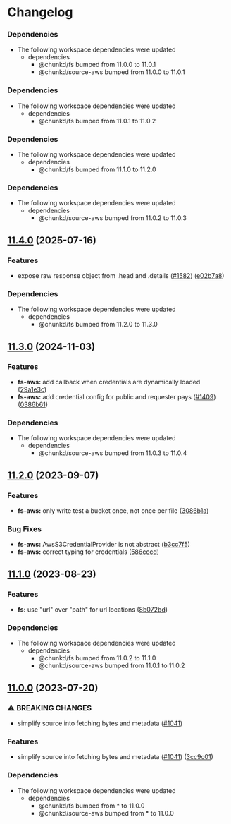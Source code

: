 # Changelog

### Dependencies

* The following workspace dependencies were updated
  * dependencies
    * @chunkd/fs bumped from 11.0.0 to 11.0.1
    * @chunkd/source-aws bumped from 11.0.0 to 11.0.1

### Dependencies

* The following workspace dependencies were updated
  * dependencies
    * @chunkd/fs bumped from 11.0.1 to 11.0.2

### Dependencies

* The following workspace dependencies were updated
  * dependencies
    * @chunkd/fs bumped from 11.1.0 to 11.2.0

### Dependencies

* The following workspace dependencies were updated
  * dependencies
    * @chunkd/source-aws bumped from 11.0.2 to 11.0.3

## [11.4.0](https://github.com/blacha/chunkd/compare/fs-aws-v11.3.0...fs-aws-v11.4.0) (2025-07-16)


### Features

* expose raw response object from .head and .details ([#1582](https://github.com/blacha/chunkd/issues/1582)) ([e02b7a8](https://github.com/blacha/chunkd/commit/e02b7a81dfa3509c54e0c46314dca9bbb672c040))


### Dependencies

* The following workspace dependencies were updated
  * dependencies
    * @chunkd/fs bumped from 11.2.0 to 11.3.0

## [11.3.0](https://github.com/blacha/chunkd/compare/fs-aws-v11.2.2...fs-aws-v11.3.0) (2024-11-03)


### Features

* **fs-aws:** add callback when credentials are dynamically loaded ([29a1e3c](https://github.com/blacha/chunkd/commit/29a1e3c94cdb6d7a636c80c72a87b9f4cc6a127c))
* **fs-aws:** add credential config for public and requester pays ([#1409](https://github.com/blacha/chunkd/issues/1409)) ([0386b61](https://github.com/blacha/chunkd/commit/0386b61e0e0fc36fefd1712f12561e723b47f6f5))


### Dependencies

* The following workspace dependencies were updated
  * dependencies
    * @chunkd/source-aws bumped from 11.0.3 to 11.0.4

## [11.2.0](https://github.com/blacha/chunkd/compare/fs-aws-v11.1.0...fs-aws-v11.2.0) (2023-09-07)


### Features

* **fs-aws:** only write test a bucket once, not once per file ([3086b1a](https://github.com/blacha/chunkd/commit/3086b1ad0b6842013024db07c3f94d4d2a112ce4))


### Bug Fixes

* **fs-aws:** AwsS3CredentialProvider is not abstract ([b3cc7f5](https://github.com/blacha/chunkd/commit/b3cc7f526ec8fe396f99ce795ee150bb1390bb58))
* **fs-aws:** correct typing for credentials ([586cccd](https://github.com/blacha/chunkd/commit/586cccd96f330893ef52b7b833b691d53b2c5d54))

## [11.1.0](https://github.com/blacha/chunkd/compare/fs-aws-v11.0.2...fs-aws-v11.1.0) (2023-08-23)


### Features

* **fs:** use "url" over "path" for url locations ([8b072bd](https://github.com/blacha/chunkd/commit/8b072bd21b70f6ba30b39d245f1f11b1a49021b5))


### Dependencies

* The following workspace dependencies were updated
  * dependencies
    * @chunkd/fs bumped from 11.0.2 to 11.1.0
    * @chunkd/source-aws bumped from 11.0.1 to 11.0.2

## [11.0.0](https://github.com/blacha/chunkd/compare/fs-aws-v10.0.9...fs-aws-v11.0.0) (2023-07-20)


### ⚠ BREAKING CHANGES

* simplify source into fetching bytes and metadata ([#1041](https://github.com/blacha/chunkd/issues/1041))

### Features

* simplify source into fetching bytes and metadata ([#1041](https://github.com/blacha/chunkd/issues/1041)) ([3cc9c01](https://github.com/blacha/chunkd/commit/3cc9c0193ebb6b8c704e977f7552544c840e65dd))


### Dependencies

* The following workspace dependencies were updated
  * dependencies
    * @chunkd/fs bumped from * to 11.0.0
    * @chunkd/source-aws bumped from * to 11.0.0
